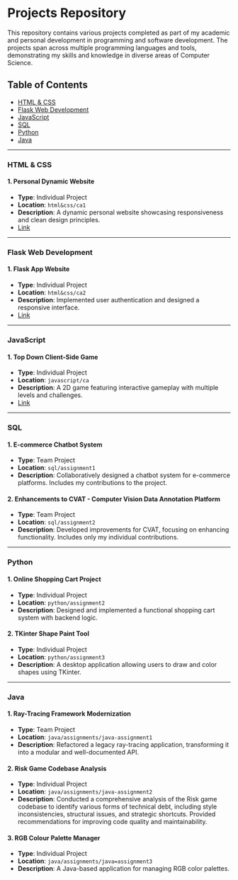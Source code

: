 # Projects Repository

This repository contains various projects completed as part of my academic and personal development in programming and software development. The projects span across multiple programming languages and tools, demonstrating my skills and knowledge in diverse areas of Computer Science.

## Table of Contents

- [HTML & CSS](#html--css)
- [Flask Web Development](#flask-web-development)
- [JavaScript](#javascript)
- [SQL](#sql)
- [Python](#python)
- [Java](#java)

---

### HTML & CSS

#### 1. **Personal Dynamic Website**
- **Type**: Individual Project
- **Location**: `html&css/ca1`
- **Description**: A dynamic personal website showcasing responsiveness and clean design principles.
- [Link](https://emonsur.github.io/Dynamic-Personal-Website/)

---

### Flask Web Development

#### 1. **Flask App Website**
- **Type**: Individual Project
- **Location**: `html&css/ca2`
- **Description**: Implemented user authentication and designed a responsive interface.
- [Link](https://emonsur.pythonanywhere.com/)

---

### JavaScript

#### 1. **Top Down Client-Side Game**
- **Type**: Individual Project
- **Location**: `javascript/ca`
- **Description**: A 2D game featuring interactive gameplay with multiple levels and challenges.
- [Link](https://emonsur.github.io/2D-Client-Side-Game/)

---

### SQL

#### 1. **E-commerce Chatbot System**
- **Type**: Team Project
- **Location**: `sql/assignment1`
- **Description**: Collaboratively designed a chatbot system for e-commerce platforms. Includes my contributions to the project.

#### 2. **Enhancements to CVAT - Computer Vision Data Annotation Platform**
- **Type**: Team Project
- **Location**: `sql/assignment2`
- **Description**: Developed improvements for CVAT, focusing on enhancing functionality. Includes only my individual contributions.

---

### Python

#### 1. **Online Shopping Cart Project**
- **Type**: Individual Project
- **Location**: `python/assignment2`
- **Description**: Designed and implemented a functional shopping cart system with backend logic.

#### 2. **TKinter Shape Paint Tool**
- **Type**: Individual Project
- **Location**: `python/assignment3`
- **Description**: A desktop application allowing users to draw and color shapes using TKinter.

---

### Java

#### 1. **Ray-Tracing Framework Modernization**
- **Type**: Team Project
- **Location**: `java/assignments/java-assignment1`
- **Description**: Refactored a legacy ray-tracing application, transforming it into a modular and well-documented API. 

#### 2. **Risk Game Codebase Analysis**
- **Type**: Individual Project
- **Location**: `java/assignments/java-assignment2`
- **Description**: Conducted a comprehensive analysis of the Risk game codebase to identify various forms of technical debt, including style inconsistencies, structural issues, and strategic shortcuts. Provided recommendations for improving code quality and maintainability.

#### 3. **RGB Colour Palette Manager**
- **Type**: Individual Project
- **Location**: `java/assignments/java=assignment3`
- **Description**: A Java-based application for managing RGB color palettes.
